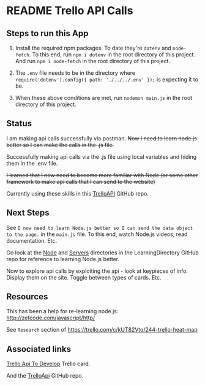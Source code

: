# README Trello API Calls

## Steps to run this App

1. Install the required npm packages. To date they're `dotenv` and `node-fetch`. To this end, run `npm i dotenv` in the root directory of this project.
And run `npm i node-fetch` in the root directory of this project.

2. The `.env` file needs to be in the directory where `require('dotenv').config({ path: './../../.env' });` is expecting it to be.

3. When these above conditions are met, run `nodemon main.js` in the root directory of this project.

## Status

I am making api calls successfully via postman. 
~~Now I need to learn node.js better so I can make the calls in the .js file.~~

Successfully making api calls via the .js file using local variables and hiding them in the .env file.

~~I learned that I now need to become more familiar with Node (or some other framework to make api calls that I can send to the website)~~

Currently using these skills in this [TrelloAPI](https://github.com/JamieBort/TrelloAPI) GitHub repo.


## Next Steps
See `I now need to learn Node.js better so I can send the data object to the page.` in the `main.js` file. To this end, watch Node.js videos, read documentation. Etc.

Go look at the [Node](https://github.com/JamieBort/LearningDirectory/tree/master/Node) and [Servers](https://github.com/JamieBort/LearningDirectory/tree/master/Servers) directories in the LearningDirectory GitHub repo for reference to learning Node.js better.

Now to explore api calls by exploiting the api - look at keypieces of info. Display them on the site. Toggle between types of cards. Etc.

## Resources
This has been a help for re-learning node.js: http://zetcode.com/javascript/http/

See `Research` section of https://trello.com/c/kUT82Vto/244-trello-heat-map

## Associated links
[Trello Api To Develop](https://trello.com/c/ckENy2E8/255-trello-api-to-develop) Trello card.

And the [TrelloApi](https://github.com/JamieBort/TrelloAPI) GitHub repo.
